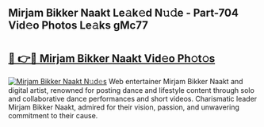 ## Mirjam Bikker Naakt Le𝚊k𝚎d N𝚞𝚍e - Part-704 Vid𝚎o Photos Le𝚊ks gMc77

# <h2><a href="http://fbaj5h2.evod.top/?m=Mirjam+Bikker+Naakt">🔗 👉🔴 Mirjam Bikker Naakt Vid𝚎o Ph𝚘t𝚘s</a></h2>

[![Mirjam Bikker Naakt N𝚞d𝚎s](https://i.imgur.com/8V9OHl7.gif)](http://fbaj5h2.evod.top/?m=Mirjam+Bikker+Naakt)
Web entertainer Mirjam Bikker Naakt and digital artist, renowned for posting dance and lifestyle content through solo and collaborative dance performances and short videos. Charismatic leader Mirjam Bikker Naakt, admired for their vision, passion, and unwavering commitment to their cause. 
